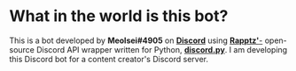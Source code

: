 # **What in the world is this bot**?
This is a bot developed by **Meolsei#4905** on [**Discord**](https://www.discord.com) using [**Rapptz'**-](https://github.com/Rapptz) open-source Discord API wrapper written for Python, [**discord.py**](https://github.com/Rapptz/discord.py). I am developing this Discord bot for a content creator's Discord server.
